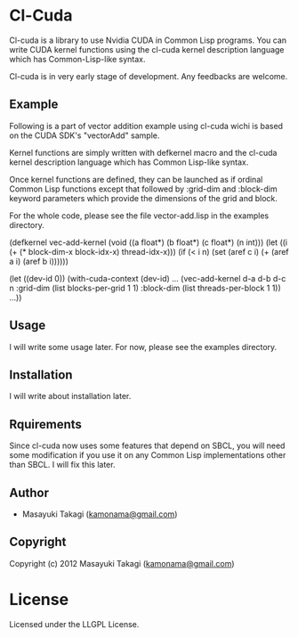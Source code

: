 # Cl-Cuda

Cl-cuda is a library to use Nvidia CUDA in Common Lisp programs. You can write CUDA kernel functions using the cl-cuda kernel description language which has Common-Lisp-like syntax.

Cl-cuda is in very early stage of development. Any feedbacks are welcome.

## Example

Following is a part of vector addition example using cl-cuda wichi is based on the CUDA SDK's "vectorAdd" sample.

Kernel functions are simply written with defkernel macro and the cl-cuda kernel description language which has Common Lisp-like syntax.

Once kernel functions are defined, they can be launched as if ordinal Common Lisp functions except that followed by :grid-dim and :block-dim keyword parameters which provide the dimensions of the grid and block.

For the whole code, please see the file vector-add.lisp in the examples directory.

  (defkernel vec-add-kernel (void ((a float*) (b float*) (c float*) (n int)))
    (let ((i (+ (* block-dim-x block-idx-x) thread-idx-x)))
      (if (< i n)
          (set (aref c i)
               (+ (aref a i) (aref b i))))))

  (let ((dev-id 0))
    (with-cuda-context (dev-id)
      ...
      (vec-add-kernel d-a d-b d-c n
                      :grid-dim (list blocks-per-grid 1 1)
                      :block-dim (list threads-per-block 1 1))
      ...))

## Usage

I will write some usage later. For now, please see the examples directory.

## Installation

I will write about installation later.

## Rquirements

Since cl-cuda now uses some features that depend on SBCL, you will need some modification if you use it on any Common Lisp implementations other than SBCL. I will fix this later.

## Author

* Masayuki Takagi (kamonama@gmail.com)

## Copyright

Copyright (c) 2012 Masayuki Takagi (kamonama@gmail.com)

# License

Licensed under the LLGPL License.


